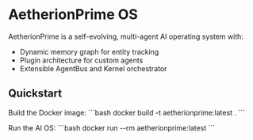 # AetherionPrime OS

AetherionPrime is a self-evolving, multi-agent AI operating system with:
- Dynamic memory graph for entity tracking
- Plugin architecture for custom agents
- Extensible AgentBus and Kernel orchestrator

## Quickstart

Build the Docker image:
\`\`\`bash
docker build -t aetherionprime:latest .
\`\`\`

Run the AI OS:
\`\`\`bash
docker run --rm aetherionprime:latest
\`\`\`
